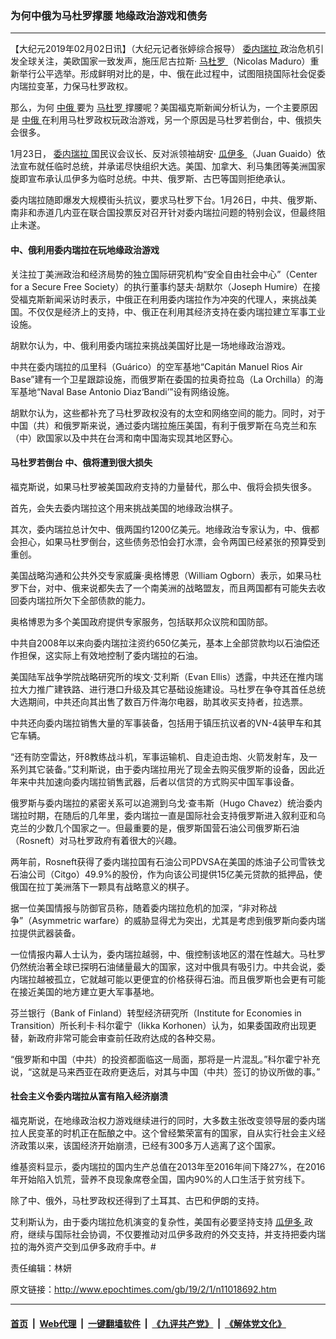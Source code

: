 ### 为何中俄为马杜罗撑腰 地缘政治游戏和债务
------------------------

<p>
 【大纪元2019年02月02日讯】（大纪元记者张婷综合报导）
 <a href="http://www.epochtimes.com/gb/tag/%E5%A7%94%E5%86%85%E7%91%9E%E6%8B%89.html">
  委内瑞拉
 </a>
 政治危机引发全球关注，美欧国家一致发声，施压尼古拉斯·
 <a href="http://www.epochtimes.com/gb/tag/%E9%A9%AC%E6%9D%9C%E7%BD%97.html">
  马杜罗
 </a>
 （Nicolas Maduro）重新举行公平选举。形成鲜明对比的是，中、俄在此过程中，试图阻挠国际社会促委内瑞拉变革，力保马杜罗政权。
</p>
<p>
 那么，为何
 <a href="http://www.epochtimes.com/gb/tag/%E4%B8%AD%E4%BF%84.html">
  中俄
 </a>
 要为
 <a href="http://www.epochtimes.com/gb/tag/%E9%A9%AC%E6%9D%9C%E7%BD%97.html">
  马杜罗
 </a>
 撑腰呢？美国福克斯新闻分析认为，一个主要原因是
 <a href="http://www.epochtimes.com/gb/tag/%E4%B8%AD%E4%BF%84.html">
  中俄
 </a>
 在利用马杜罗政权玩政治游戏，另一个原因是马杜罗若倒台，中、俄损失会很多。
</p>
<p>
 1月23日，
 <a href="http://www.epochtimes.com/gb/tag/%E5%A7%94%E5%86%85%E7%91%9E%E6%8B%89.html">
  委内瑞拉
 </a>
 国民议会议长、反对派领袖胡安·
 <a href="http://www.epochtimes.com/gb/tag/%E7%93%9C%E4%BC%8A%E5%A4%9A.html">
  瓜伊多
 </a>
 （Juan Guaido）依法宣布就任临时总统，并承诺尽快组织大选。美国、加拿大、利马集团等美洲国家旋即宣布承认瓜伊多为临时总统。中共、俄罗斯、古巴等国则拒绝承认。
</p>
<p>
 委内瑞拉随即爆发大规模街头抗议，要求马杜罗下台。1月26日，中共、俄罗斯、南非和赤道几内亚在联合国投票反对召开针对委内瑞拉问题的特别会议，但最终阻止未遂。
</p>
<h4>
 中、俄利用委内瑞拉在玩地缘政治游戏
</h4>
<p>
 关注拉丁美洲政治和经济局势的独立国际研究机构“安全自由社会中心”（Center for a Secure Free Society）的执行董事约瑟夫·胡默尔（Joseph Humire）在接受福克斯新闻采访时表示，中俄正在利用委内瑞拉作为冲突的代理人，来挑战美国。不仅仅是经济上的支持，中、俄正在利用其经济支持在委内瑞拉建立军事工业设施。
</p>
<p>
 胡默尔认为，中、俄利用委内瑞拉来挑战美国好比是一场地缘政治游戏。
</p>
<p>
 中共在委内瑞拉的瓜里科（Guárico）的空军基地“Capitán Manuel Rios Air Base”建有一个卫星跟踪设施，而俄罗斯在委国的拉奥奇拉岛（La Orchilla）的海军基地“Naval Base Antonio Diaz‘Bandi’”设有网络设施。
</p>
<p>
 胡默尔认为，这些都补充了马杜罗政权没有的太空和网络空间的能力。同时，对于中国（共）和俄罗斯来说，通过委内瑞拉施压美国，有利于俄罗斯在乌克兰和东（中）欧国家以及中共在台湾和南中国海实现其地区野心。
</p>
<h4>
 马杜罗若倒台 中、俄将遭到很大损失
</h4>
<p>
 福克斯说，如果马杜罗被美国政府支持的力量替代，那么中、俄将会损失很多。
</p>
<p>
 首先，会失去委内瑞拉这个用来挑战美国的地缘政治棋子。
</p>
<p>
 其次，委内瑞拉总计欠中、俄两国约1200亿美元。地缘政治专家认为，中、俄都会担心，如果马杜罗倒台，这些债务恐怕会打水漂，会令两国已经紧张的预算受到重创。
</p>
<p>
 美国战略沟通和公共外交专家威廉·奥格博恩（William Ogborn）表示，如果马杜罗下台，对中、俄来说都失去了一个南美洲的战略盟友，而且两国都有可能失去收回委内瑞拉所欠下全部债款的能力。
</p>
<p>
 奥格博恩为多个美国政府提供专家服务，包括联邦众议院和国防部。
</p>
<p>
 中共自2008年以来向委内瑞拉注资约650亿美元，基本上全部贷款均以石油偿还作担保，这实际上有效地控制了委内瑞拉的石油。
</p>
<p>
 美国陆军战争学院战略研究所的埃文·艾利斯（Evan Ellis）透露，中共还在推内瑞拉大力推广建铁路、进行港口升级及其它基础设施建设。马杜罗在争夺其首任总统大选期间，中共还向其出售了数百万件海尔电器，助其收买支持者，拉选票。
</p>
<p>
 中共还向委内瑞拉销售大量的军事装备，包括用于镇压抗议者的VN-4装甲车和其它车辆。
</p>
<p>
 “还有防空雷达，歼8教练战斗机，军事运输机、自走迫击炮、火箭发射车，及一系列其它装备。”艾利斯说，由于委内瑞拉用光了现金去购买俄罗斯的设备，因此近年来中共加速向委内瑞拉销售武器，后者以信贷的方式购买中国军事设备。
</p>
<p>
 俄罗斯与委内瑞拉的紧密关系可以追溯到乌戈·查韦斯（Hugo Chavez）统治委内瑞拉时期，在随后的几年里，委内瑞拉一直是国际社会支持俄罗斯进入叙利亚和乌克兰的少数几个国家之一。但最重要的是，俄罗斯国营石油公司俄罗斯石油（Rosneft）对马杜罗政府有着很大的兴趣。
</p>
<p>
 两年前，Rosneft获得了委内瑞拉国有石油公司PDVSA在美国的炼油子公司雪铁戈石油公司（Citgo）49.9%的股份，作为向该公司提供15亿美元贷款的抵押品，使俄国在拉丁美洲落下一颗具有战略意义的棋子。
</p>
<p>
 据一位美国情报与防御官员称，随着委内瑞拉危机的加深，“非对称战争”（Asymmetric warfare）的威胁显得尤为突出，尤其是考虑到俄罗斯向委内瑞拉提供武器装备。
</p>
<p>
 一位情报内幕人士认为，委内瑞拉越弱，中、俄控制该地区的潜在性越大。马杜罗仍然统治著全球已探明石油储量最大的国家，这对中俄具有吸引力。中共会说，委内瑞拉越被孤立，它就越可能以更便宜的价格获得石油。而且俄罗斯也会更有可能在接近美国的地方建立更大军事基地。
</p>
<p>
 芬兰银行（Bank of Finland）转型经济研究所（Institute for Economies in Transition）所长利卡·科尔霍宁（Iikka Korhonen）认为，如果委国政府出现更替，新政府非常可能会审查前任政府达成的各种交易。
</p>
<p>
 “俄罗斯和中国（中共）的投资都面临这一局面，那将是一片混乱。”科尔霍宁补充说，“这就是马来西亚在政府更迭后，对其与中国（中共）签订的协议所做的事。”
</p>
<h4>
 社会主义令委内瑞拉从富有陷入经济崩溃
</h4>
<p>
 福克斯说，在地缘政治权力游戏继续进行的同时，大多数主张改变领导层的委内瑞拉人民变革的时机正在酝酿之中。这个曾经繁荣富有的国家，自从实行社会主义经济政策以来，该国经济开始崩溃，已经有300多万人逃离了这个国家。
</p>
<p>
 维基资料显示，委内瑞拉的国内生产总值在2013年至2016年间下降27%，在2016年开始陷入饥荒，营养不良现象席卷全国，国内90%的人口生活于贫穷线下。
</p>
<p>
 除了中、俄外，马杜罗政权还得到了土耳其、古巴和伊朗的支持。
</p>
<p>
 艾利斯认为，由于委内瑞拉危机演变的复杂性，美国有必要坚持支持
 <a href="http://www.epochtimes.com/gb/tag/%E7%93%9C%E4%BC%8A%E5%A4%9A.html">
  瓜伊多
 </a>
 政府，继续与国际社会协调，不仅要推动对瓜伊多政府的外交支持，并支持把委内瑞拉的海外资产交到瓜伊多政府手中。#
</p>
<p>
 责任编辑：林妍
</p>

原文链接：http://www.epochtimes.com/gb/19/2/1/n11018692.htm


------------------------
#### [首页](https://github.com/gfw-breaker/banned-news/blob/master/README.md) &nbsp;|&nbsp; [Web代理](https://github.com/labour-camp/helloworld) &nbsp;|&nbsp; [一键翻墙软件](https://github.com/gfw-breaker/nogfw/blob/master/README.md) &nbsp;|&nbsp; [《九评共产党》](https://github.com/gfw-breaker/9ping.md/blob/master/README.md#九评之一评共产党是什么) &nbsp;|&nbsp; [《解体党文化》](https://github.com/gfw-breaker/jtdwh.md/blob/master/README.md#绪论)

